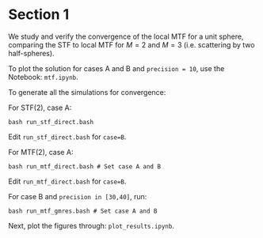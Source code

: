 # Section 1

We study and verify the convergence of the local MTF for a unit sphere, comparing the STF to local MTF for $M=2$ and $M=3$ (i.e. scattering by two half-spheres).

To plot the solution for cases A and B and `precision = 10`, use the Notebook: `mtf.ipynb`.

To generate all the simulations for convergence:

For STF(2), case A:

```
bash run_stf_direct.bash
```

Edit `run_stf_direct.bash` for `case=B`.

For MTF(2), case A:

```
bash run_mtf_direct.bash # Set case A and B
```

Edit `run_mtf_direct.bash` for `case=B`.

For case B and `precision in [30,40]`, run:

```
bash run_mtf_gmres.bash # Set case A and B
```

Next, plot the figures through: `plot_results.ipynb`.